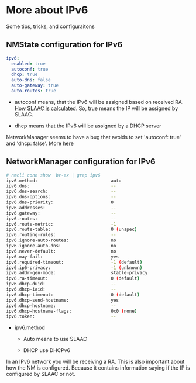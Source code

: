 # More about IPv6

Some tips, tricks, and configuraitons

## NMState configuration for IPv6

```yaml
ipv6:
  enabled: true
  autoconf: true
  dhcp: true
  auto-dns: false
  auto-gateway: true
  auto-routes: true
```

* autoconf means, that the IPv6 will be assigned based on received RA. [How SLAAC is calculated](https://www.ciscopress.com/articles/article.asp?p=2154680). So, true means the IP will be assigned by SLAAC.

* dhcp means that the IPv6 will be assigned by a DHCP server

NetworkManager seems to have a bug that avoids to set 'autoconf: true' and 'dhcp: false'. More [here](https://issues.redhat.com/browse/RFE-3671)



## NetworkManager configuration for IPv6



```bash
# nmcli conn show  br-ex | grep ipv6           
ipv6.method:                            auto
ipv6.dns:                               --
ipv6.dns-search:                        --
ipv6.dns-options:                       --
ipv6.dns-priority:                      0
ipv6.addresses:                         --
ipv6.gateway:                           --
ipv6.routes:                            --
ipv6.route-metric:                      -1
ipv6.route-table:                       0 (unspec)
ipv6.routing-rules:                     --
ipv6.ignore-auto-routes:                no
ipv6.ignore-auto-dns:                   no
ipv6.never-default:                     no
ipv6.may-fail:                          yes
ipv6.required-timeout:                  -1 (default)
ipv6.ip6-privacy:                       -1 (unknown)
ipv6.addr-gen-mode:                     stable-privacy
ipv6.ra-timeout:                        0 (default)
ipv6.dhcp-duid:                         --
ipv6.dhcp-iaid:                         --
ipv6.dhcp-timeout:                      0 (default)
ipv6.dhcp-send-hostname:                yes
ipv6.dhcp-hostname:                     --
ipv6.dhcp-hostname-flags:               0x0 (none)
ipv6.token:                             --

```

* ipv6.method
  
  * Auto means to use SLAAC
  
  * DHCP use DHCPv6

In an IPv6 network you will be receiving a RA. This is also important about how the NM is configured. Because it contains information saying if the IP is configured by SLAAC or not. 